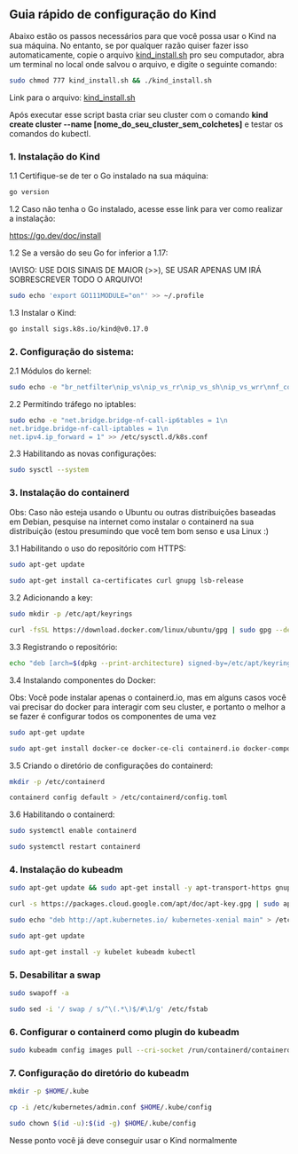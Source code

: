 ## Guia rápido de configuração do Kind

Abaixo estão os passos necessários para que você possa usar o Kind na sua máquina. No entanto, se por qualquer razão quiser fazer isso automaticamente, copie o arquivo [kind_install.sh](https://github.com/Siluryan/Diversos/blob/main/Kubernetes/LinksUteis/kind_install.sh) pro seu computador, abra um terminal no local onde salvou o arquivo, e digite o seguinte comando:

```bash
sudo chmod 777 kind_install.sh && ./kind_install.sh
```

Link para o arquivo: [kind_install.sh](https://github.com/Siluryan/Diversos/blob/main/Kubernetes/LinksUteis/kind_install.sh)

Após executar esse script basta criar seu cluster com o comando **kind create cluster --name [nome_do_seu_cluster_sem_colchetes]** e testar os comandos do kubectl.

### 1. Instalação do Kind


1.1 Certifique-se de ter o Go instalado na sua máquina:

```bash
go version
```

1.2 Caso não tenha o Go instalado, acesse esse link para ver como realizar a instalação:


https://go.dev/doc/install


1.2 Se a versão do seu Go for inferior a 1.17:
    
!AVISO: USE DOIS SINAIS DE MAIOR (>>), SE USAR APENAS UM IRÁ SOBRESCREVER TODO O ARQUIVO!
        
```bash
sudo echo 'export GO111MODULE="on"' >> ~/.profile 
```	

1.3 Instalar o Kind:

```bash
go install sigs.k8s.io/kind@v0.17.0
```
	
### 2. Configuração do sistema: 

2.1 Módulos do kernel:

```bash
sudo echo -e "br_netfilter\nip_vs\nip_vs_rr\nip_vs_sh\nip_vs_wrr\nnf_conntrack_ipv4\noverlay" >> /etc/modules-load.d/k8s.conf
```

2.2 Permitindo tráfego no iptables:

```bash
sudo echo -e "net.bridge.bridge-nf-call-ip6tables = 1\n
net.bridge.bridge-nf-call-iptables = 1\n
net.ipv4.ip_forward = 1" >> /etc/sysctl.d/k8s.conf
```

2.3 Habilitando as novas configurações:

```bash
sudo sysctl --system
```

### 3. Instalação do containerd

Obs: Caso não esteja usando o Ubuntu ou outras distribuições baseadas em Debian, pesquise na internet como instalar o containerd na sua distribuição (estou presumindo que você tem bom senso e usa Linux :)


3.1 Habilitando o uso do repositório com HTTPS:

```bash
sudo apt-get update
    
sudo apt-get install ca-certificates curl gnupg lsb-release
```

3.2 Adicionando a key:	

```bash 	
sudo mkdir -p /etc/apt/keyrings

curl -fsSL https://download.docker.com/linux/ubuntu/gpg | sudo gpg --dearmor -o /etc/apt/keyrings/docker.gpg
``` 

3.3 Registrando o repositório:

```bash 	
echo "deb [arch=$(dpkg --print-architecture) signed-by=/etc/apt/keyrings/docker.gpg] https://download.docker.com/linux/ubuntu $(lsb_release -cs) stable" | sudo tee /etc/apt/sources.list.d/docker.list > /dev/null
```

3.4 Instalando componentes do Docker:

Obs: Você pode instalar apenas o containerd.io, mas em alguns casos você vai precisar do docker para interagir com seu cluster, e portanto o melhor a se fazer é configurar todos os componentes de uma vez

```bash
sudo apt-get update

sudo apt-get install docker-ce docker-ce-cli containerd.io docker-compose-plugin
```

3.5 Criando o diretório de configurações do containerd:

```bash	
mkdir -p /etc/containerd

containerd config default > /etc/containerd/config.toml
```

3.6 Habilitando o containerd:

```bash	
sudo systemctl enable containerd

sudo systemctl restart containerd
```

### 4. Instalação do kubeadm

```bash
sudo apt-get update && sudo apt-get install -y apt-transport-https gnupg2

curl -s https://packages.cloud.google.com/apt/doc/apt-key.gpg | sudo apt-key add -

sudo echo "deb http://apt.kubernetes.io/ kubernetes-xenial main" > /etc/apt/sources.list.d/kubernetes.list

sudo apt-get update

sudo apt-get install -y kubelet kubeadm kubectl	
```

### 5. Desabilitar a swap

```bash
sudo swapoff -a

sudo sed -i '/ swap / s/^\(.*\)$/#\1/g' /etc/fstab
```

### 6. Configurar o containerd como plugin do kubeadm

```bash
sudo kubeadm config images pull --cri-socket /run/containerd/containerd.sock
```

### 7. Configuração do diretório do kubeadm

```bash
mkdir -p $HOME/.kube

cp -i /etc/kubernetes/admin.conf $HOME/.kube/config

sudo chown $(id -u):$(id -g) $HOME/.kube/config
```

Nesse ponto você já deve conseguir usar o Kind normalmente
	



	
	
	
	
